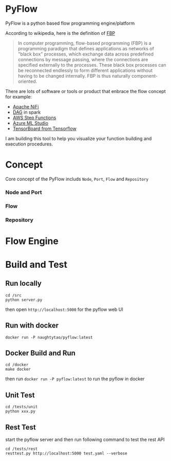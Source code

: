 # PyFlow
PyFlow is a python based flow programming engine/platform

According to wikipedia, here is the definition of [FBP](http://www.jpaulmorrison.com/fbp/)

> In computer programming, flow-based programming (FBP) is a programming paradigm that defines applications as networks of "black box" processes, which exchange data across predefined connections by message passing, where the connections are specified externally to the processes. These black box processes can be reconnected endlessly to form different applications without having to be changed internally. FBP is thus naturally component-oriented.

There are lots of software or tools or product that enbrace the flow concept for example:
- [Apache NiFi](https://nifi.apache.org/) 
- [DAG](https://data-flair.training/blogs/dag-in-apache-spark/) in spark
- [AWS Step Functions](https://aws.amazon.com/step-functions/)
- [Azure ML Studio](https://studio.azureml.net/)
- [TensorBoard from Tensorflow](https://www.tensorflow.org/get_started/graph_viz)

I am building this tool to help you visualize your function building and execution procedures.


# Concept
Core concept of the PyFlow includs `Node`, `Port`, `Flow` and `Repository`

### Node and Port
### Flow
### Repository


# Flow Engine 


# Build and Test
## Run locally
```
cd /src
python server.py
```
then open `http://localhost:5000` for the pyflow web UI

## Run with docker
```
docker run -P naughtytao/pyflow:latest
```

## Docker Build and Run
```
cd /docker
make docker
```
then run `docker run -P pyflow:latest` to run the pyflow in docker  


## Unit Test
```
cd /tests/unit
python xxx.py
```

## Rest Test
start the pyflow server and then run following command to test the rest API
```
cd /tests/rest
resttest.py http://localhost:5000 test.yaml --verbose
```